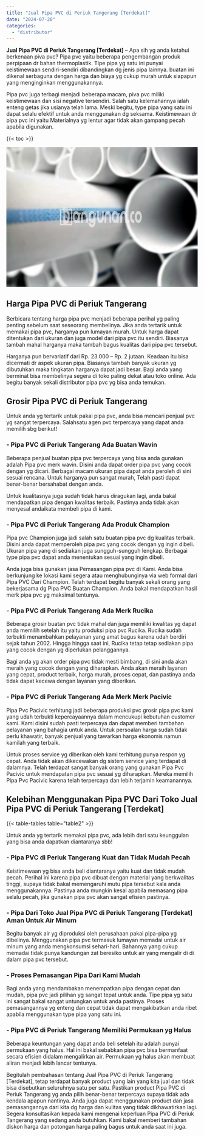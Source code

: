 ```yaml
---
title: "Jual Pipa PVC di Periuk Tangerang [Terdekat]"
date: "2024-07-20"
categories: 
  - "distributor"
---
```


**Jual Pipa PVC di Periuk Tangerang \[Terdekat\]** – Apa sih yg anda ketahui berkenaan piva pvc? Pipa pvc yaitu beberapa pengembangan produk perpipaan dr bahan thermoplastik. Tipe pipa yg satu ini punyai keistimewaan sendiri-sendiri dibandingkan dg jenis pipa lainnya. buatan ini dikenal serbaguna dengan harga dan biaya yg cukup murah untuk siapapun yang menginginkan menggunakannya.

Pipa pvc juga terbagi menjadi beberapa macam, piva pvc miliki keistimewaan dan sisi negative tersendiri. Salah satu kelemahannya ialah enteng getas jika usianya telah lama. Meski begitu, type pipa yang satu ini dapat selalu efektif untuk anda menggunakan dg seksama. Keistimewaan dr pipa pvc ini yaitu Materialnya yg lentur agar tidak akan gampang pecah apabila digunakan.

{{< toc >}}

![Jual Pipa PVC di Periuk Tangerang [Terdekat]](/images/jaul-pipa-pvc-30.png)

## Harga Pipa PVC di Periuk Tangerang

Berbicara tentang harga pipa pvc menjadi beberapa perihal yg paling penting sebelum saat seseorang membelinya. Jika anda tertarik untuk memakai pipa pvc, harganya pun lumayan murah. Untuk harga dapat ditentukan dari ukuran dan juga model dari pipa pvc itu sendiri. Biasanya tambah mahal harganya maka tambah bagus kualitas dari pipa pvc tersebut.

Harganya pun bervariatif dari Rp. 23.000 – Rp. 2 jutaan. Keadaan itu bisa dicermati dr aspek ukuran pipa. Biasanya tambah banyak ukuran yg dibutuhkan maka tingkatan harganya dapat jadi besar. Bagi anda yang berminat bisa membelinya segera di toko paling dekat atau toko online. Ada begitu banyak sekali distributor pipa pvc yg bisa anda temukan.

## Grosir Pipa PVC di Periuk Tangerang

Untuk anda yg tertarik untuk pakai pipa pvc, anda bisa mencari penjual pvc yg sangat terpercaya. Salahsatu agen pvc terpercaya yang dapat anda memilih sbg berikut!

### \- Pipa PVC di Periuk Tangerang Ada Buatan Wavin

Beberapa penjual buatan pipa pvc terpercaya yang bisa anda gunakan adalah Pipa pvc merk wavin. Disini anda dapat order pipa pvc yang cocok dengan yg dicari. Berbagai macam ukuran pipa dapat anda peroleh di sini sesuai rencana. Untuk harganya pun sangat murah, Telah pasti dapat benar-benar bersahabat dengan anda.

Untuk kualitasnya juga sudah tidak harus diragukan lagi, anda bakal mendapatkan pipa dengan kwalitas terbaik. Pastinya anda tidak akan menyesal andaikata membeli pipa di kami.

### \- Pipa PVC di Periuk Tangerang Ada Produk Champion

Pipa pvc Champion juga jadi salah satu buatan pipa pvc dg kualitas terbaik. Disini anda dapat memperoleh pipa pvc yang cocok dengan yg ingin dibeli. Ukuran pipa yang di sediakan juga sungguh-sungguh lengkap. Berbagai type pipa pvc dapat anda menentukan sesuai yang ingin dibeli.

Anda juga bisa gunakan jasa Pemasangan pipa pvc di Kami. Anda bisa berkunjung ke lokasi kami segera atau menghubunginya via web formal dari Pipa PVC Dari Champion. Telah terdapat begitu banyak sekali orang yang bekerjasama dg Pipa PVC Buatan Champion. Anda bakal mendapatkan hasil merk pipa pvc yg maksimal tentunya.

### \- Pipa PVC di Periuk Tangerang Ada Merk Rucika

Beberapa grosir buatan pvc tidak mahal dan juga memiliki kwalitas yg dapat anda memilih setelah itu yaitu produksi pipa pvc Rucika. Rucika sudah terbukti menambahkan pelayanan yang amat bagus karena udah berdiri sejak tahun 2002. Hingga hingga saat ini, Rucika tetap tetap sediakan pipa yang cocok dengan yg diperlukan pelanggannya.

Bagi anda yg akan order pipa pvc tidak mesti bimbang, di sini anda akan meraih yang cocok dengan yang diharapkan. Anda akan meraih layanan yang cepat, product terbaik, harga murah, proses cepat, dan pastinya anda tidak dapat kecewa dengan layanan yang diberikan.

### \- Pipa PVC di Periuk Tangerang Ada Merk Merk Pacivic

Pipa Pvc Pacivic terhitung jadi beberapa produksi pvc grosir pipa pvc kami yang udah terbukti kepercayaannya dalam mencukupi kebutuhan customer kami. Kami disini sudah pasti terpercaya dan dapat memberi tambahan pelayanan yang bahagia untuk anda. Untuk persoalan harga sudah tidak perlu khawatir, banyak penjual yang tawarkan harga ekonomis namun kamilah yang terbaik.

Untuk proses service yg diberikan oleh kami terhitung punya respon yg cepat. Anda tidak akan dikecewakan dg sistem service yang terdapat di dalamnya. Telah terdapat sangat banyak orang yang gunakan Pipa Pvc Pacivic untuk mendapatan pipa pvc sesuai yg diharapkan. Mereka memilih Pipa Pvc Pacivic karena telah terpercaya dan lebih terjamin keamanannya.

## Kelebihan Menggunakan Pipa PVC Dari Toko Jual Pipa PVC di Periuk Tangerang \[Terdekat\]

{{< table-tables table="table2" >}}

Untuk anda yg tertarik memakai pipa pvc, ada lebih dari satu keunggulan yang bisa anda dapatkan diantaranya sbb!

### \- Pipa PVC di Periuk Tangerang Kuat dan Tidak Mudah Pecah

Keistimewaan yg bisa anda beli diantaranya yaitu kuat dan tidak mudah pecah. Perihal ini karena pipa pvc dibuat dengan material yang berkwalitas tinggi, supaya tidak bakal memengaruhi mutu pipa tersebut kala anda menggunakannya. Pastinya anda mungkin kesal apabila memasang pipa selalu pecah, jika gunakan pipa pvc akan sangat efisien pastinya.

### \- Pipa Dari Toko Jual Pipa PVC di Periuk Tangerang \[Terdekat\] Aman Untuk Air Minum

Begitu banyak air yg diproduksi oleh perusahaan pakai pipa-pipa yg dibelinya. Menggunakan pipa pvc termasuk lumayan memadai untuk air minum yang anda mengkonsumsi sehari-hari. Bahannya yang cukup memadai tidak punya kandungan zat beresiko untuk air yang mengalir di di dalam pipa pvc tersebut.

### \- Proses Pemasangan Pipa Dari Kami Mudah

Bagi anda yang mendambakan menempatkan pipa dengan cepat dan mudah, pipa pvc jadi pilihan yg sangat tepat untuk anda. Tipe pipa yg satu ini sangat bakal sangat untungkan untuk anda pastinya. Proses pemasangannya yg enteng dan cepat tidak dapat mengakibatkan anda ribet apabila menggunakan type pipa yang satu ini.

### \- Pipa PVC di Periuk Tangerang Memiliki Permukaan yg Halus

Beberapa keuntungan yang dapat anda beli setelah itu adalah punyai permukaan yang halus. Hal ini bakal sebabkan pipa pvc bisa bermanfaat secara efisien didalam mengalirkan air. Permukaan yg halus akan membuat aliran menjadi lebih lancar tentunya.

Begitulah pembahasan tentang Jual Pipa PVC di Periuk Tangerang \[Terdekat\], tetap terdapat banyak product yang lain yang kita jual dan tidak bisa disebutkan seluruhnya satu per satu. Pastikan product Pipa PVC di Periuk Tangerang yg anda pilih benar-benar terpercaya supaya tidak ada kendala apapun nantinya. Anda juga dapat menggunakan product dan jasa pemasangannya dari kita dg harga dan kulitas yang tidak dikhawatirkan lagi. Segera konsultasikan kepada kami mengenai keperluan Pipa PVC di Periuk Tangerang yang sedang anda butuhkan. Kami bakal memberi tambahan diskon harga dan potongan harga paling bagus untuk anda saat ini juga.
